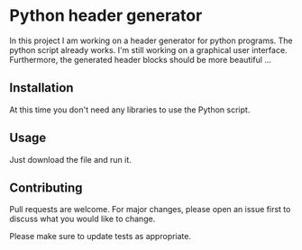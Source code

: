 # Python header generator

In this project I am working on a header generator for python programs. The python script already works. I'm still working on a graphical user interface. Furthermore, the generated header blocks should be more beautiful ...
## Installation

At this time you don't need any libraries to use the Python script.

## Usage

Just download the file and run it.

## Contributing
Pull requests are welcome. For major changes, please open an issue first to discuss what you would like to change.

Please make sure to update tests as appropriate.
